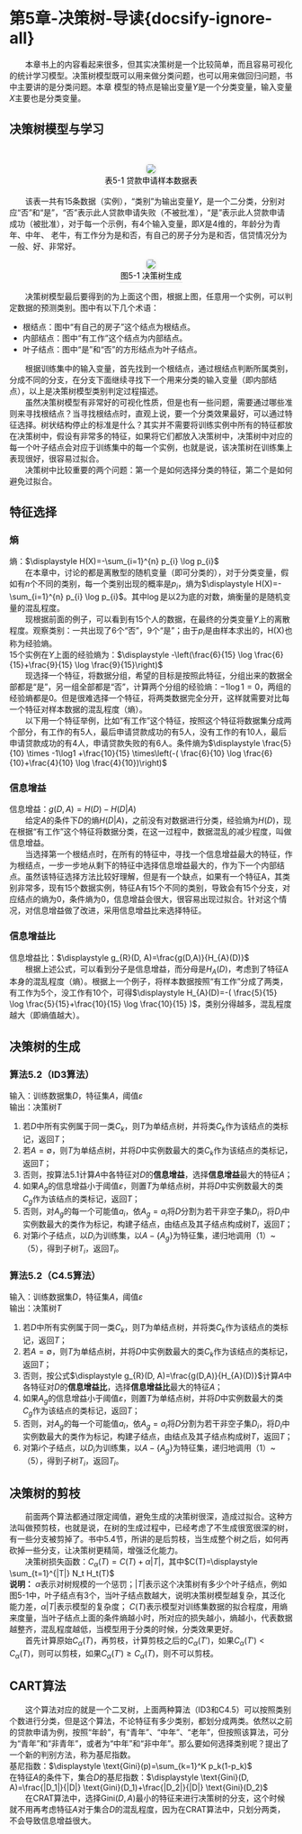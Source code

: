 ﻿# 第5章-决策树-导读{docsify-ignore-all}
&emsp;&emsp;本章书上的内容看起来很多，但其实决策树是一个比较简单，而且容易可视化的统计学习模型。决策树模型既可以用来做分类问题，也可以用来做回归问题，书中主要讲的是分类问题。本章 模型的特点是输出变量$Y$是一个分类变量，输入变量$X$主要也是分类变量。  
## 决策树模型与学习
<br/><center>
<img style="border-radius: 0.3125em;box-shadow: 0 2px 4px 0 rgba(34,36,38,.12),0 2px 10px 0 rgba(34,36,38,.08);" src="image/5-2-Sample-Data-Table.png"><br><div style="color:orange; border-bottom: 1px solid #d9d9d9;display: inline-block;color: #000;padding: 2px;">表5-1  贷款申请样本数据表</div></center>  

&emsp;&emsp;该表一共有15条数据（实例），“类别”为输出变量$Y$，是一个二分类，分别对应“否”和“是”，“否”表示此人贷款申请失败（不被批准），“是”表示此人贷款申请成功（被批准），对于每一个示例，有4个输入变量，即$X$是4维的，年龄分为青年、中年、 老牛，有工作分为是和否，有自己的房子分为是和否，信贷情况分为一般、好、非常好。
<br/><center>
<img style="border-radius: 0.3125em;box-shadow: 0 2px 4px 0 rgba(34,36,38,.12),0 2px 10px 0 rgba(34,36,38,.08);" src="image/5-1-Decision-Tree-Generation.png"><br><div style="color:orange; border-bottom: 1px solid #d9d9d9;display: inline-block;color: #000;padding: 2px;">图5-1  决策树生成</div></center>  

&emsp;&emsp;决策树模型最后要得到的为上面这个图，根据上图，任意用一个实例，可以判定数据的预测类别。图中有以下几个术语：  
- 根结点：图中“有自己的房子”这个结点为根结点。
- 内部结点：图中“有工作”这个结点为内部结点。
- 叶子结点：图中“是”和“否”的方形结点为叶子结点。

&emsp;&emsp;根据训练集中的输入变量，首先找到一个根结点，通过根结点判断所属类别，分成不同的分支，在分支下面继续寻找下一个用来分类的输入变量（即内部结点），以上是决策树模型类别判定过程描述。  
&emsp;&emsp;虽然决策树模型有非常好的可视化性质，但是也有一些问题，需要通过哪些准则来寻找根结点？当寻找根结点时，直观上说，要一个分类效果最好，可以通过特征选择。树状结构停止的标准是什么？其实并不需要将训练实例中所有的特征都放在决策树中，假设有非常多的特征，如果将它们都放入决策树中，决策树中对应的每一个叶子结点会对应于训练集中的每一个实例，也就是说，该决策树在训练集上表现很好，很容易过拟合。  
&emsp;&emsp;决策树中比较重要的两个问题：第一个是如何选择分类的特征，第二个是如何避免过拟合。  

## 特征选择
### 熵
熵：$\displaystyle H(X)=-\sum_{i=1}^{n} p_{i} \log p_{i}$  
&emsp;&emsp;在本章中，讨论的都是离散型的随机变量（即可分类的），对于分类变量，假如有$n$个不同的类别，每一个类别出现的概率是$p_i$，熵为$\displaystyle H(X)=-\sum_{i=1}^{n} p_{i} \log p_{i}$。其中$\log$是以2为底的对数，熵衡量的是随机变量的混乱程度。  
&emsp;&emsp;现根据前面的例子，可以看到有15个人的数据，在最终的分类变量$Y$上的离散程度。观察类别：一共出现了6个“否”，9个“是”；由于$p_i$是由样本求出的，H(X)也称为经验熵。  
15个实例在$Y$上面的经验熵为：$\displaystyle -\left(\frac{6}{15} \log \frac{6}{15}+\frac{9}{15} \log \frac{9}{15}\right)$  
&emsp;&emsp;现选择一个特征，将数据分组，希望的目标是按照此特征，分组出来的数据全部都是“是”，另一组全部都是“否”，计算两个分组的经验熵：$-1\log 1 =0$，两组的经验熵都是0。但是很难选择一个特征，将两类数据完全分开，这样就需要对比每一个特征对样本数据的混乱程度（熵）。  
&emsp;&emsp;以下用一个特征举例，比如“有工作”这个特征，按照这个特征将数据集分成两个部分，有工作的有5人，最后申请贷款成功的有5人，没有工作的有10人，最后申请贷款成功的有4人，申请贷款失败的有6人。条件熵为$\displaystyle \frac{5}{10} \times -1\log1 +\frac{10}{15} \times\left(-( \frac{6}{10} \log \frac{6}{10}+\frac{4}{10} \log \frac{4}{10})\right)$  

### 信息增益
信息增益：$g(D, A)=H(D)-H(D|A)$  
&emsp;&emsp;给定$A$的条件下$D$的熵$H(D|A)$，之前没有对数据进行分类，经验熵为$H(D)$，现在根据“有工作”这个特征将数据分类，在这一过程中，数据混乱的减少程度，叫做信息增益。  
&emsp;&emsp;当选择第一个根结点时，在所有的特征中，寻找一个信息增益最大的特征，作为根结点，一步一步地从剩下的特征中选择信息增益最大的，作为下一个内部结点。虽然该特征选择方法比较好理解，但是有一个缺点，如果有一个特征A，其类别非常多，现有15个数据实例，特征A有15个不同的类别，导致会有15个分支，对应结点的熵为0，条件熵为0，信息增益会很大，很容易出现过拟合。针对这个情况，对信息增益做了改进，采用信息增益比来选择特征。

### 信息增益比
信息增益比：$\displaystyle g_{R}(D, A)=\frac{g(D,A)}{H_{A}(D)}$  
&emsp;&emsp;根据上述公式，可以看到分子是信息增益，而分母是$H_A(D)$，考虑到了特征A本身的混乱程度（熵）。根据上一个例子，将样本数据按照“有工作”分成了两类，有工作为5个，没工作有10个，可得$\displaystyle H_{A}(D)=-( \frac{5}{15} \log \frac{5}{15}+\frac{10}{15} \log \frac{10}{15} )$，类别分得越多，混乱程度越大（即熵值越大）。

## 决策树的生成
### 算法5.2（ID3算法）  
输入：训练数据集$D$，特征集$A$，阈值$\varepsilon$    
输出：决策树$T$  
1. 若$D$中所有实例属于同一类$C_k$，则$T$为单结点树，并将类$C_k$作为该结点的类标记，返回$T$；    
2. 若$A = \emptyset$，则$T$为单结点树，并将$D$中实例数最大的类$C_k$作为该结点的类标记，返回$T$；    
3. 否则，按算法5.1计算$A$中各特征对$D$的**信息增益**，选择**信息增益**最大的特征$A$；    
4. 如果$A_g$的信息增益小于阈值$\varepsilon$，则置$T$为单结点树，并将$D$中实例数最大的类$C_g$作为该结点的类标记，返回$T$；  
5. 否则，对$A_g$的每一个可能值$a_i$，依$A_g=a_i$将$D$分割为若干非空子集$D_i$，将$D_i$中实例数最大的类作为标记，构建子结点，由结点及其子结点构成树$T$，返回$T$；  
6. 对第$i$个子结点，以$D_i$为训练集，以$A-\{A_g\}$为特征集，递归地调用（1）~（5），得到子树$T_i$，返回$T_i$。  

### 算法5.2（C4.5算法） 
输入：训练数据集$D$，特征集$A$，阈值$\varepsilon$    
输出：决策树$T$  
1. 若$D$中所有实例属于同一类$C_k$，则$T$为单结点树，并将类$C_k$作为该结点的类标记，返回$T$；    
2. 若$A = \emptyset$，则$T$为单结点树，并将$D$中实例数最大的类$C_k$作为该结点的类标记，返回$T$；    
3. 否则，按公式$\displaystyle g_{R}(D, A)=\frac{g(D,A)}{H_{A}(D)}$计算$A$中各特征对$D$的**信息增益比**，选择**信息增益比**最大的特征$A$；    
4. 如果$A_g$的信息增益小于阈值$\varepsilon$，则置$T$为单结点树，并将$D$中实例数最大的类$C_g$作为该结点的类标记，返回$T$；  
5. 否则，对$A_g$的每一个可能值$a_i$，依$A_g=a_i$将$D$分割为若干非空子集$D_i$，将$D_i$中实例数最大的类作为标记，构建子结点，由结点及其子结点构成树$T$，返回$T$；  
6. 对第$i$个子结点，以$D_i$为训练集，以$A-\{A_g\}$为特征集，递归地调用（1）~（5），得到子树$T_i$，返回$T_i$。  
 
## 决策树的剪枝
&emsp;&emsp;前面两个算法都通过限定阈值，避免生成的决策树很深，造成过拟合。这种方法叫做预剪枝，也就是说，在树的生成过程中，已经考虑了不生成很宽很深的树，有一些分支被剪掉了。书中5.4节，所讲的是后剪枝，当生成整个树之后，如何再砍掉一些分支，让决策树更精简，增强泛化能力。   
&emsp;&emsp;决策树损失函数：$C_{\alpha}(T)=C(T)+\alpha|T|$，其中$C(T)=\displaystyle \sum_{t=1}^{|T|} N_t H_t(T)$  
**说明：** $\alpha$表示对树规模的一个惩罚；$|T|$表示这个决策树有多少个叶子结点，例如图5-1中，叶子结点有3个，当叶子结点数越大，说明决策树模型越复杂，其泛化能力差，$\alpha|T|$表示模型的复杂度； $C(T)$表示模型对训练集数据的拟合程度，用熵来度量，当叶子结点上面的条件熵越小时，所对应的损失越小，熵越小，代表数据越整齐，混乱程度越低，当模型用于分类的时候，分类效果更好。  
&emsp;&emsp;首先计算原始$C_\alpha(T)$，再剪枝，计算剪枝之后的$C_\alpha(T')$，如果$C_\alpha(T') < C_\alpha(T)$，则可以剪枝，如果$C_\alpha(T') \geqslant C_\alpha(T)$，则不可以剪枝。  

## CART算法
&emsp;&emsp;这个算法对应的就是一个二叉树，上面两种算法（ID3和C4.5）可以按照类别个数进行分类，但是这个算法，不论特征有多少类别，都划分成两类。依然以之前的贷款申请为例，按照“年龄”，有“青年”、“中年”、“老年”，但按照该算法，可分为“青年”和“非青年”，或者为“中年”和“非中年”。那么要如何选择类别呢？提出了一个新的判别方法，称为基尼指数。  
基尼指数：$\displaystyle \text{Gini}(p)=\sum_{k=1}^K p_k(1-p_k)$  
在特征$A$的条件下，集合$D$的基尼指数：$\displaystyle \text{Gini}(D, A)=\frac{|D_1|}{|D|} \text{Gini}(D_1)+\frac{|D_2|}{|D|} \text{Gini}(D_2)$  
&emsp;&emsp;在CRAT算法中，选择$\text{Gini}(D,A)$最小的特征来进行决策树的分支，这个时候就不用再考虑特征$A$对于集合$D$的混乱程度，因为在CRAT算法中，只划分两类，不会导致信息增益很大。